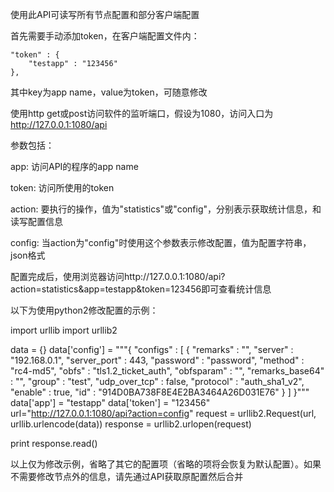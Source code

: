 使用此API可读写所有节点配置和部分客户端配置

首先需要手动添加token，在客户端配置文件内：




	"token" : {
		"testapp" : "123456"
	},





其中key为app name，value为token，可随意修改

使用http get或post访问软件的监听端口，假设为1080，访问入口为 http://127.0.0.1:1080/api

参数包括：

app: 访问API的程序的app name

token: 访问所使用的token

action: 要执行的操作，值为"statistics"或"config"，分别表示获取统计信息，和读写配置信息

config: 当action为"config"时使用这个参数表示修改配置，值为配置字符串，json格式

配置完成后，使用浏览器访问http://127.0.0.1:1080/api?action=statistics&app=testapp&token=123456即可查看统计信息

以下为使用python2修改配置的示例：




import urllib
import urllib2

data = {}
data['config'] = """{
	"configs" : [
		{
			"remarks" : "",
			"server" : "192.168.0.1",
			"server_port" : 443,
			"password" : "password",
			"method" : "rc4-md5",
			"obfs" : "tls1.2_ticket_auth",
			"obfsparam" : "",
			"remarks_base64" : "",
			"group" : "test",
			"udp_over_tcp" : false,
			"protocol" : "auth_sha1_v2",
			"enable" : true,
			"id" : "914D0BA738F8E4E2BA3464A26D031E76"
		}
	]
}"""
data['app'] = "testapp"
data['token'] = "123456"
url="http://127.0.0.1:1080/api?action=config"
request = urllib2.Request(url, urllib.urlencode(data))
response = urllib2.urlopen(request)

print response.read()




以上仅为修改示例，省略了其它的配置项（省略的项将会恢复为默认配置）。如果不需要修改节点外的信息，请先通过API获取原配置然后合并